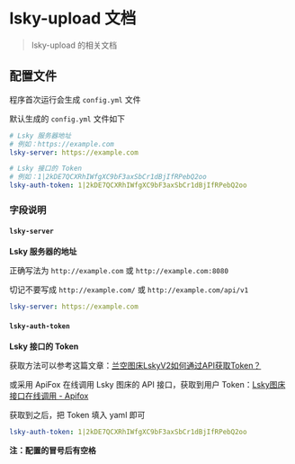 # lsky-upload 文档

> lsky-upload 的相关文档

## 配置文件

程序首次运行会生成 `config.yml` 文件

默认生成的 `config.yml` 文件如下

```yaml
# Lsky 服务器地址
# 例如：https://example.com
lsky-server: https://example.com

# Lsky 接口的 Token
# 例如：1|2kDE7QCXRhIWfgXC9bF3axSbCr1dBjIfRPebQ2oo
lsky-auth-token: 1|2kDE7QCXRhIWfgXC9bF3axSbCr1dBjIfRPebQ2oo
```

### 字段说明

#### `lsky-server`

**Lsky 服务器的地址**

正确写法为 `http://example.com` 或 `http://example.com:8080`

切记不要写成 `http://example.com/` 或 `http://example.com/api/v1`

```yaml
lsky-server: https://example.com
```

#### `lsky-auth-token`

**Lsky 接口的 Token**

获取方法可以参考这篇文章：[兰空图床LskyV2如何通过API获取Token？](https://www.52xzv.cn/archives/880.html)

或采用 ApiFox 在线调用 Lsky 图床的 API 接口，获取到用户 Token：[Lsky图床接口在线调用 - Apifox](https://lsky-pro-v2.apifox.cn/)

获取到之后，把 Token 填入 yaml 即可

```yaml
lsky-auth-token: 1|2kDE7QCXRhIWfgXC9bF3axSbCr1dBjIfRPebQ2oo
```

**注：配置的冒号后有空格**
